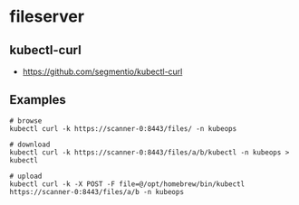 # fileserver

## kubectl-curl

- https://github.com/segmentio/kubectl-curl

## Examples

```
# browse
kubectl curl -k https://scanner-0:8443/files/ -n kubeops

# download
kubectl curl -k https://scanner-0:8443/files/a/b/kubectl -n kubeops > kubectl

# upload
kubectl curl -k -X POST -F file=@/opt/homebrew/bin/kubectl  https://scanner-0:8443/files/a/b -n kubeops
```
